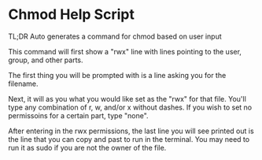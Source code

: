 # Chmod Help Script
TL;DR Auto generates a command for chmod based on user input

This command will first show a "rwx" line with lines pointing to the user, group, and other parts. 

The first thing you will be prompted with is a line asking you for the filename.

Next, it will as you what you would like set as the "rwx" for that file. You'll type any combination of r, w, and/or x without dashes. If you wish to set no permissoins for a certain part, type "none".

After entering in the rwx permissions, the last line you will see printed out is the line that you can copy and past to run in the terminal. You may need to run it as sudo if you are not the owner of the file.
